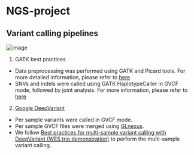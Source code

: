 # NGS-project

## Variant calling pipelines

![image](https://github.com/Xuan045/NGS-project/assets/86905456/8ea4fb56-4aa5-4021-94f0-91e0ada75c75)

1. GATK best practices
  - Data preprocessing was performed using GATK and Picard tools. For more detailed information, please refer to [here](https://gatk.broadinstitute.org/hc/en-us/articles/360035535912-Data-pre-processing-for-variant-discovery)
  - SNVs and indels were called using GATK HaplotypeCaller in GVCF mode, followed by joint analysis. For more information, please refer to [here](https://gatk.broadinstitute.org/hc/en-us/articles/360035535932-Germline-short-variant-discovery-SNPs-Indels-) 

2. [Google DeepVariant](https://github.com/google/deepvariant)

  - Per sample variants were called in GVCF mode.
  - Per sample GVCF files were merged using [GLnexus](https://github.com/dnanexus-rnd/GLnexus).
  - We follow [Best practices for multi-sample variant calling with DeepVariant (WES trio demonstration)](https://github.com/google/deepvariant/blob/r0.9/docs/trio-merge-case-study.md) to perform the multi-sample variant calling.


